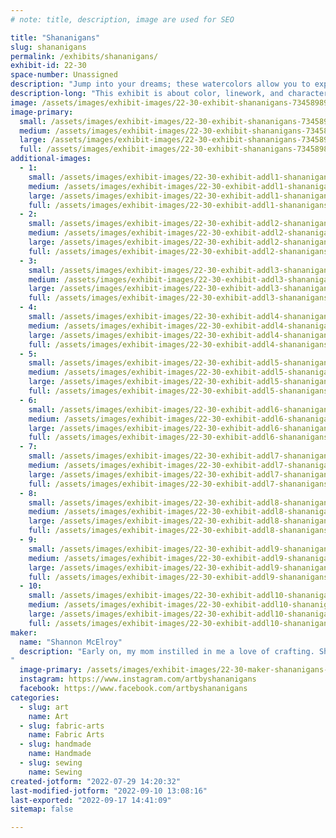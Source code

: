 ```yaml
---
# note: title, description, image are used for SEO

title: "Shananigans"
slug: shananigans
permalink: /exhibits/shananigans/
exhibit-id: 22-30
space-number: Unassigned
description: "Jump into your dreams; these watercolors allow you to experience snippets of other worlds."
description-long: "This exhibit is about color, linework, and characters, and how we experience them. Much of the work has been brought to life directly from the dreams of the artist whether that be an actual vision or just a feeling. These small vignettes include characters that are brought to life in an effort to make the viewer feel something they may have forgotten or a dream not quite within reach. Colors that evoke confidence, strong lines, and the movement of watercolor play together to tell a sometimes spooky story. "
image: /assets/images/exhibit-images/22-30-exhibit-shananigans-73458989-2782567195109305-3674219061438316544-n-large.jpg
image-primary: 
  small: /assets/images/exhibit-images/22-30-exhibit-shananigans-73458989-2782567195109305-3674219061438316544-n-small.jpg
  medium: /assets/images/exhibit-images/22-30-exhibit-shananigans-73458989-2782567195109305-3674219061438316544-n-medium.jpg
  large: /assets/images/exhibit-images/22-30-exhibit-shananigans-73458989-2782567195109305-3674219061438316544-n-large.jpg
  full: /assets/images/exhibit-images/22-30-exhibit-shananigans-73458989-2782567195109305-3674219061438316544-n-full.jpg
additional-images: 
  - 1:
    small: /assets/images/exhibit-images/22-30-exhibit-addl1-shananigans-124932823-3792738624092152-1548716412694157583-n-small.jpg
    medium: /assets/images/exhibit-images/22-30-exhibit-addl1-shananigans-124932823-3792738624092152-1548716412694157583-n-medium.jpg
    large: /assets/images/exhibit-images/22-30-exhibit-addl1-shananigans-124932823-3792738624092152-1548716412694157583-n-large.jpg
    full: /assets/images/exhibit-images/22-30-exhibit-addl1-shananigans-124932823-3792738624092152-1548716412694157583-n-full.jpg
  - 2:
    small: /assets/images/exhibit-images/22-30-exhibit-addl2-shananigans-133194957-3914716665227680-6318778302231788170-n-small.jpg
    medium: /assets/images/exhibit-images/22-30-exhibit-addl2-shananigans-133194957-3914716665227680-6318778302231788170-n-medium.jpg
    large: /assets/images/exhibit-images/22-30-exhibit-addl2-shananigans-133194957-3914716665227680-6318778302231788170-n-large.jpg
    full: /assets/images/exhibit-images/22-30-exhibit-addl2-shananigans-133194957-3914716665227680-6318778302231788170-n-full.jpg
  - 3:
    small: /assets/images/exhibit-images/22-30-exhibit-addl3-shananigans-133570915-3914716605227686-4252533037003593600-n-small.jpg
    medium: /assets/images/exhibit-images/22-30-exhibit-addl3-shananigans-133570915-3914716605227686-4252533037003593600-n-medium.jpg
    large: /assets/images/exhibit-images/22-30-exhibit-addl3-shananigans-133570915-3914716605227686-4252533037003593600-n-large.jpg
    full: /assets/images/exhibit-images/22-30-exhibit-addl3-shananigans-133570915-3914716605227686-4252533037003593600-n-full.jpg
  - 4:
    small: /assets/images/exhibit-images/22-30-exhibit-addl4-shananigans-142032947-3994525437246802-453541161627542182-n-small.jpg
    medium: /assets/images/exhibit-images/22-30-exhibit-addl4-shananigans-142032947-3994525437246802-453541161627542182-n-medium.jpg
    large: /assets/images/exhibit-images/22-30-exhibit-addl4-shananigans-142032947-3994525437246802-453541161627542182-n-large.jpg
    full: /assets/images/exhibit-images/22-30-exhibit-addl4-shananigans-142032947-3994525437246802-453541161627542182-n-full.jpg
  - 5:
    small: /assets/images/exhibit-images/22-30-exhibit-addl5-shananigans-181500237-4322268447805831-8105214250251796092-n-small.jpg
    medium: /assets/images/exhibit-images/22-30-exhibit-addl5-shananigans-181500237-4322268447805831-8105214250251796092-n-medium.jpg
    large: /assets/images/exhibit-images/22-30-exhibit-addl5-shananigans-181500237-4322268447805831-8105214250251796092-n-large.jpg
    full: /assets/images/exhibit-images/22-30-exhibit-addl5-shananigans-181500237-4322268447805831-8105214250251796092-n-full.jpg
  - 6:
    small: /assets/images/exhibit-images/22-30-exhibit-addl6-shananigans-292245853-437597208380788-7268675139959497246-n-small.jpg
    medium: /assets/images/exhibit-images/22-30-exhibit-addl6-shananigans-292245853-437597208380788-7268675139959497246-n-medium.jpg
    large: /assets/images/exhibit-images/22-30-exhibit-addl6-shananigans-292245853-437597208380788-7268675139959497246-n-large.jpg
    full: /assets/images/exhibit-images/22-30-exhibit-addl6-shananigans-292245853-437597208380788-7268675139959497246-n-full.jpg
  - 7:
    small: /assets/images/exhibit-images/22-30-exhibit-addl7-shananigans-72603910-2895350123831011-8082543583900467200-n-small.jpg
    medium: /assets/images/exhibit-images/22-30-exhibit-addl7-shananigans-72603910-2895350123831011-8082543583900467200-n-medium.jpg
    large: /assets/images/exhibit-images/22-30-exhibit-addl7-shananigans-72603910-2895350123831011-8082543583900467200-n-large.jpg
    full: /assets/images/exhibit-images/22-30-exhibit-addl7-shananigans-72603910-2895350123831011-8082543583900467200-n-full.jpg
  - 8:
    small: /assets/images/exhibit-images/22-30-exhibit-addl8-shananigans-82777562-2973209229378433-3507717820915908608-n-small.jpg
    medium: /assets/images/exhibit-images/22-30-exhibit-addl8-shananigans-82777562-2973209229378433-3507717820915908608-n-medium.jpg
    large: /assets/images/exhibit-images/22-30-exhibit-addl8-shananigans-82777562-2973209229378433-3507717820915908608-n-large.jpg
    full: /assets/images/exhibit-images/22-30-exhibit-addl8-shananigans-82777562-2973209229378433-3507717820915908608-n-full.jpg
  - 9:
    small: /assets/images/exhibit-images/22-30-exhibit-addl9-shananigans-download-1-small.png
    medium: /assets/images/exhibit-images/22-30-exhibit-addl9-shananigans-download-1-medium.png
    large: /assets/images/exhibit-images/22-30-exhibit-addl9-shananigans-download-1-large.png
    full: /assets/images/exhibit-images/22-30-exhibit-addl9-shananigans-download-1-full.png
  - 10:
    small: /assets/images/exhibit-images/22-30-exhibit-addl10-shananigans-download-2-small.png
    medium: /assets/images/exhibit-images/22-30-exhibit-addl10-shananigans-download-2-medium.png
    large: /assets/images/exhibit-images/22-30-exhibit-addl10-shananigans-download-2-large.png
    full: /assets/images/exhibit-images/22-30-exhibit-addl10-shananigans-download-2-full.png
maker: 
  name: "Shannon McElroy"
  description: "Early on, my mom instilled in me a love of crafting. She learned from her mother, so I guess you could say I&#039;m continuing a family tradition! I have been crafting since as far back as I can remembers and I primarily work in watercolors and enjoy testing a wide variety of styles from realism to pop art. I also work with fiber arts and love playing with colors and patterns to create quilts and other linens. Sharing my crafting process is important to me. I love to learn from others and show people what I&#039;m working on an different easy techniques to use to get started. I am by no means a master but I sure am a maker!
"
  image-primary: /assets/images/exhibit-images/22-30-maker-shananigans-shananigans-logo-medium.png
  instagram: https://www.instagram.com/artbyshananigans
  facebook: https://www.facebook.com/artbyshananigans
categories: 
  - slug: art
    name: Art
  - slug: fabric-arts
    name: Fabric Arts
  - slug: handmade
    name: Handmade
  - slug: sewing
    name: Sewing
created-jotform: "2022-07-29 14:20:32"
last-modified-jotform: "2022-09-10 13:08:16"
last-exported: "2022-09-17 14:41:09"
sitemap: false

---
```

